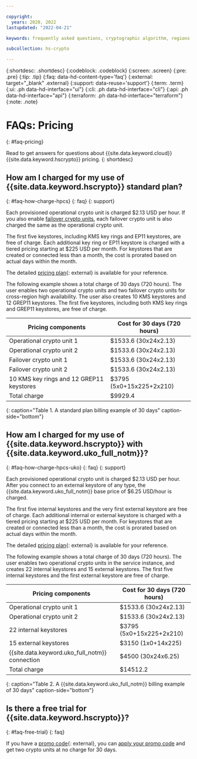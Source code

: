 ```yaml
---

copyright:
  years: 2020, 2022
lastupdated: "2022-04-21"

keywords: frequently asked questions, cryptographic algorithm, regions, pricing, security compliance, key ceremony, critical security parameters, cryptographic module, security Level, fips, provisioning and operations

subcollection: hs-crypto

---
```


{:shortdesc: .shortdesc}
{:codeblock: .codeblock}
{:screen: .screen}
{:pre: .pre}
{:tip: .tip}
{:faq: data-hd-content-type='faq'}
{:external: target="_blank" .external}
{:support: data-reuse='support'}
{:term: .term}
{:ui: .ph data-hd-interface="ui"}
{:cli: .ph data-hd-interface="cli"}
{:api: .ph data-hd-interface="api"}
{:terraform: .ph data-hd-interface="terraform"}
{:note: .note}

# FAQs: Pricing
{: #faq-pricing}

Read to get answers for questions about {{site.data.keyword.cloud}} {{site.data.keyword.hscrypto}} pricing.
{: shortdesc}

## How am I charged for my use of {{site.data.keyword.hscrypto}} standard plan?
{: #faq-how-charge-hpcs}
{: faq}
{: support}

Each provisioned operational crypto unit is charged $2.13 USD per hour. If you also enable [failover crypto units](/docs/hs-crypto?topic=hs-crypto-understand-concepts#crypto-unit-concept), each failover crypto unit is also charged the same as the operational crypto unit. 

The first five keystores, including KMS key rings and EP11 keystores, are free of charge. Each additional key ring or EP11 keystore is charged with a tiered pricing starting at $225 USD per month. For keystores that are created or connected less than a month, the cost is prorated based on actual days within the month.

The detailed [pricing plan](https://cloud.ibm.com/catalog/services/hyper-protect-crypto-services){: external} is available for your reference.

The following example shows a total charge of 30 days (720 hours). The user enables two operational crypto units and two failover crypto units for cross-region high availability. The user also creates 10 KMS keystores and 12 GREP11 keystores. The first five keystores, including both KMS key rings and GREP11 keystores, are free of charge.

| Pricing components | Cost for 30 days (720 hours) |
|-----|----------------|
| Operational crypto unit 1 | $1533.6 (30x24x2.13) |
| Operational crypto unit 2 | $1533.6 (30x24x2.13) |
| Failover crypto unit 1 | $1533.6 (30x24x2.13) |
| Failover crypto unit 2 | $1533.6 (30x24x2.13) |
| 10 KMS key rings and 12 GREP11 keystores | $3795 (5x0+15x225+2x210) |
| Total charge| $9929.4  |
{: caption="Table 1. A standard plan billing example of 30 days" caption-side="bottom"}


## How am I charged for my use of {{site.data.keyword.hscrypto}} with {{site.data.keyword.uko_full_notm}}?
{: #faq-how-charge-hpcs-uko}
{: faq}
{: support}

Each provisioned operational crypto unit is charged $2.13 USD per hour. After you connect to an external keystore of any type, the {{site.data.keyword.uko_full_notm}} base price of $6.25 USD/hour is charged. 

The first five internal keystores and the very first external keystore are free of charge. Each additional internal or external keystore is charged with a tiered pricing starting at $225 USD per month. For keystores that are created or connected less than a month, the cost is prorated based on actual days within the month.

The detailed [pricing plan](/catalog/services/hyper-protect-crypto-services){: external} is available for your reference.

The following example shows a total charge of 30 days (720 hours). The user enables two operational crypto units in the service instance, and creates 22 internal keystores and 15 external keystores. The first five internal keystores and the first external keystore are free of charge.

| Pricing components | Cost for 30 days (720 hours) |
|-----|----------------|
| Operational crypto unit 1 | $1533.6 (30x24x2.13) |
| Operational crypto unit 2 | $1533.6 (30x24x2.13) |
| 22 internal keystores | $3795 (5x0+15x225+2x210) |
| 15 external keystores | $3150 (1x0+14x225) |
| {{site.data.keyword.uko_full_notm}} connection | $4500 (30x24x6.25) |
| Total charge| $14512.2  |
{: caption="Table 2. A {{site.data.keyword.uko_full_notm}} billing example of 30 days" caption-side="bottom"}


## Is there a free trial for {{site.data.keyword.hscrypto}}?
{: #faq-free-trial}
{: faq}

If you have a [promo code](https://www.ibm.com/cloud/hyper-protect-crypto){: external}, you can [apply your promo code](/docs/billing-usage?topic=billing-usage-applying-promo-codes) and get two crypto units at no charge for 30 days.
